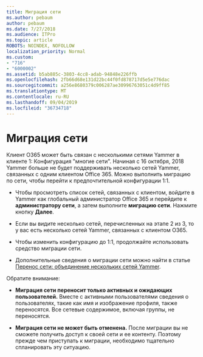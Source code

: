 ```yaml
---
title: Миграция сети
ms.author: pebaum
author: pebaum
ms.date: 7/27/2018
ms.audience: ITPro
ms.topic: article
ROBOTS: NOINDEX, NOFOLLOW
localization_priority: Normal
ms.custom:
- "716"
- "6000002"
ms.assetid: b5ab885c-3803-4cc8-adab-94848e226ffb
ms.openlocfilehash: 2fb66d68e131d22bc44f0fd878717d5e5e776dac
ms.sourcegitcommit: a256e8680379c006287ae30996763051c4d9ff85
ms.translationtype: MT
ms.contentlocale: ru-RU
ms.lasthandoff: 09/04/2019
ms.locfileid: "36734718"
---
```

# <a name="network-migration"></a>Миграция сети

Клиент O365 может быть связан с несколькими сетями Yammer в клиенте 1: Конфигурация "многие сети". Начиная с 16 октября, 2018 Yammer больше не будет поддерживать несколько сетей Yammer, связанных с одним клиентом Office 365. Можно выполнить миграцию по сети, чтобы перейти к предпочтительной конфигурации 1:1.
  
- Чтобы просмотреть список сетей, связанных с клиентом, войдите в Yammer как глобальный администратор Office 365 и перейдите к **администратору сети**, а затем выполните **миграцию сети**. Нажмите кнопку **Далее**.

- Если вы видите несколько сетей, перечисленных на этапе 2 из 3, то у вас есть несколько сетей Yammer, связанных с клиентом O365.

- Чтобы изменить конфигурацию до 1:1, продолжайте использовать средство миграции сети.

- Дополнительные сведения о миграции сети можно найти в статье [Перенос сети: объединение нескольких сетей Yammer](https://docs.microsoft.com/yammer/configure-your-yammer-network/consolidate-multiple-yammer-networks).

Обратите внимание:
  
- **Миграция сети переносит только активных и ожидающих пользователей.** Вместе с активными пользователями сведения о пользователях, такие как имя и изображение профиля, также переносятся. Все сетевые содержимое, включая группы, не переносятся.

- **Миграция сети не может быть отменена.** После миграции вы не сможете получить доступ к своей сети и ее контенту. Поэтому прежде чем приступать к миграции, необходимо тщательно спланировать эту ситуацию.

